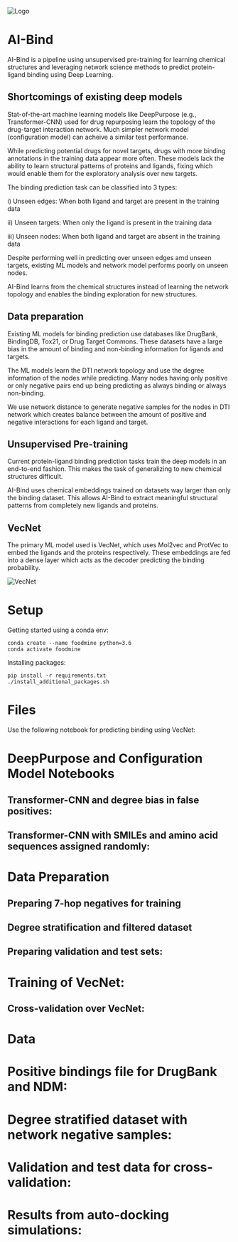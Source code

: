 ![Logo](https://github.com/ChatterjeeAyan/AI-Bind/blob/main/Images/NetSci_Logo.png)

# AI-Bind

AI-Bind is a pipeline using unsupervised pre-training for learning chemical structures and leveraging network science methods to predict protein-ligand binding using Deep Learning. 

## Shortcomings of existing deep models

Stat-of-the-art machine learning models like DeepPurpose (e.g., Transformer-CNN) used for drug repurposing learn the topology of the drug-target interaction network. Much simpler network model (configuration model) can acheive a similar test performance.

While predicting potential drugs for novel targets, drugs with more binding annotations in the training data appear more often. These models lack the ability to learn structural patterns of proteins and ligands, fixing which would enable them for the exploratory analysis over new targets.

The binding prediction task can be classified into 3 types: 

i) Unseen edges: When both ligand and target are present in the training data

ii) Unseen targets: When only the ligand is present in the training data

iii) Unseen nodes: When both ligand and target are absent in the training data

Despite performing well in predicting over unseen edges amd unseen targets, existing ML models and network model performs poorly on unseen nodes. 

AI-Bind learns from the chemical structures instead of learning the network topology and enables the binding exploration for new structures.

## Data preparation

Existing ML models for binding prediction use databases like DrugBank, BindingDB, Tox21, or Drug Target Commons. These datasets have a large bias in the amount of binding and non-binding information for ligands and targets.

The ML models learn the DTI network topology and use the degree information of the nodes while predicting. Many nodes having only positive or only negative pairs end up being predicting as always binding or always non-binding. 

We use network distance to generate negative samples for the nodes in DTI network which creates balance between the amount of positive and negative interactions for each ligand and target.

## Unsupervised Pre-training

Current protein-ligand binding prediction tasks train the deep models in an end-to-end fashion. This makes the task of generalizing to new chemical structures difficult. 

AI-Bind uses chemical embeddings trained on datasets way larger than only the binding dataset. This allows AI-Bind to extract meaningful structural patterns from completely new ligands and proteins. 

## VecNet

The primary ML model used is VecNet, which uses Mol2vec and ProtVec to embed the ligands and the proteins respectively. These embeddings are fed into a dense layer which acts as the decoder predicting the binding probability.

![VecNet](https://github.com/ChatterjeeAyan/AI-Bind/blob/main/Images/VecNet.png)

# Setup

Getting started using a conda env:

```shell
conda create --name foodmine python=3.6
conda activate foodmine
```

Installing packages:

```shell
pip install -r requirements.txt
./install_additional_packages.sh
```

# Files

Use the following notebook for predicting binding using VecNet: 

# DeepPurpose and Configuration Model Notebooks

## Transformer-CNN and degree bias in false positives:

## Transformer-CNN with SMILEs and amino acid sequences assigned randomly: 

# Data Preparation 

## Preparing 7-hop negatives for training 

## Degree stratification and filtered dataset

## Preparing validation and test sets: 

# Training of VecNet:

## Cross-validation over VecNet:

# Data

# Positive bindings file for DrugBank and NDM:

# Degree stratified dataset with network negative samples: 

# Validation and test data for cross-validation: 

# Results from auto-docking simulations: 














